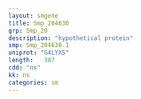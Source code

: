 ```yaml
---
layout: smgene
title: Smp_204630
grp: Smp_20
description: "hypothetical protein"
smp: Smp_204630.1
uniprot: "G4LYX5"
length:   387
cdd: "ns"
kk: ns
categories: sm
---
```

